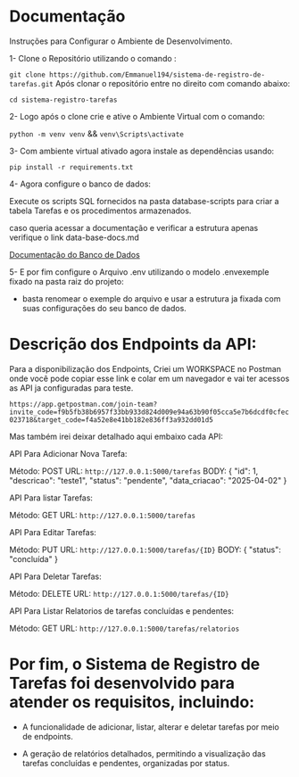﻿# Documentação

Instruções para Configurar o Ambiente de Desenvolvimento.

 1- Clone o Repositório utilizando o comando : 

 `` git clone https://github.com/Emmanuel194/sistema-de-registro-de-tarefas.git ``
 Após clonar o repositório entre no direito com comando abaixo:
 
  `` cd sistema-registro-tarefas ``

 2- Logo após o clone crie e ative o Ambiente Virtual com o comando:

 `` python -m venv venv ``
        &&
 `` venv\Scripts\activate ``
 
 3- Com ambiente virtual ativado agora instale as dependências usando:

  ``pip install -r requirements.txt ``

 4- Agora configure o banco de dados:

 Execute os scripts SQL fornecidos na pasta database-scripts para criar a tabela Tarefas e os procedimentos armazenados.

 caso queria acessar a documentação e verificar a estrutura apenas verifique o link data-base-docs.md

 [Documentação do Banco de Dados](database-docs.md)

 5- E por fim configure o Arquivo .env utilizando o modelo .envexemple fixado na pasta raiz do projeto:

 * basta renomear o exemple do arquivo e usar a estrutura ja fixada com suas configurações do seu banco de dados.

# Descrição dos Endpoints da API:

Para a disponibilização dos Endpoints, Criei um WORKSPACE no Postman onde você pode copiar esse link e colar em um navegador e vai ter acessos as API ja configuradas para teste.

`` https://app.getpostman.com/join-team?invite_code=f9b5fb38b6957f33bb933d824d009e94a63b90f05cca5e7b6dcdf0cfec023718&target_code=f4a52e8e41bb182e836ff3a932dd01d5 ``

Mas também irei deixar detalhado aqui embaixo cada API:

API Para Adicionar Nova Tarefa:

Método: POST
URL: `` http://127.0.0.1:5000/tarefas ``
BODY:  {
  "id": 1,
  "descricao": "teste1",
  "status": "pendente",
  "data_criacao": "2025-04-02"
}

API Para listar Tarefas:

Método: GET
URL: `` http://127.0.0.1:5000/tarefas ``

API Para Editar Tarefas:

Método: PUT
URL: `` http://127.0.0.1:5000/tarefas/{ID} ``
BODY: {
  "status": "concluída"
}

API Para Deletar Tarefas:

Método: DELETE
URL: `` http://127.0.0.1:5000/tarefas/{ID} ``

API Para Listar Relatorios de tarefas concluídas e pendentes:

Método: GET
URL: `` http://127.0.0.1:5000/tarefas/relatorios ``

# Por fim, o Sistema de Registro de Tarefas foi desenvolvido para atender os requisitos,  incluindo:

* A funcionalidade de adicionar, listar, alterar e deletar tarefas por meio de endpoints.

* A geração de relatórios detalhados, permitindo a visualização das tarefas concluídas e pendentes, organizadas por status.
